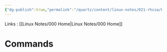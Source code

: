 ```yaml
---
{"dg-publish":true,"permalink":"/quartz/content/linux-notes/021-rhcsa/021-14-storage/021-14-5-storage-commands/","noteIcon":"","created":"2023-10-14T22:10:59.555+05:30","updated":"2023-10-14T14:47:46.895+05:30"}
---
```


Links : [[Linux Notes/000 Home\|Linux Notes/000 Home]]

# Commands


